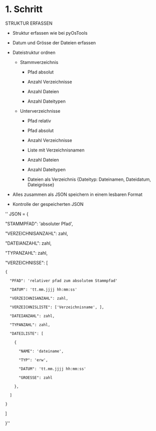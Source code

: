 # 1. Schritt
STRUKTUR ERFASSEN

* Struktur erfassen wie bei pyOsTools

* Datum und Grösse der Dateien erfassen

* Dateistruktur ordnen

  * Stammverzeichnis

    * Pfad absolut

    * Anzahl Verzeichnisse

    * Anzahl Dateien

    * Anzahl Dateitypen

  * Unterverzeichnisse

    * Pfad relativ

    * Pfad absolut

    * Anzahl Verzeichnisse

    * Liste mit Verzeichnisnamen

    * Anzahl Dateien

    * Anzahl Dateitypen

    * Dateien als Verzeichnis {Dateityp: Dateinamen, Dateidatum, Dateigrösse}

* Alles zusammen als JSON speichern in einem lesbaren Format

* Kontrolle der gespeicherten JSON

'' JSON = {

  "STAMMPFAD": 'absoluter Pfad',

  "VERZEICHNISANZAHL": zahl,

  "DATEIANZAHL": zahl,

  "TYPANZAHL": zahl,

  "VERZEICHNISSE": [

    {

      "PFAD": 'relativer pfad zum absolutem Stammpfad'

      "DATUM": 'tt.mm.jjjj hh:mm:ss'

      "VERZEICHNISANZAHL": zahl,

      "VERZEICHNISLISTE": ['Verzeichnisname', ],

      "DATEIANZAHL": zahl,

      "TYPANZAHL": zahl,

      "DATEILISTE": [

        {

          "NAME": 'dateiname',

          "TYP": 'erw',

          "DATUM": 'tt.mm.jjjj hh:mm:ss'

          "GROESSE": zahl

        },

      ]

    }

  ]

}''
